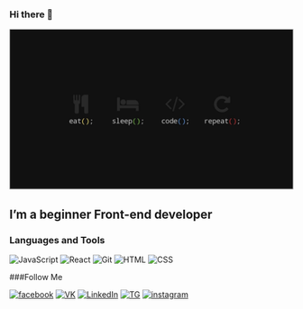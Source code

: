 ### Hi there 👋
[![Header](https://github.com/Askeladd06/Askeladd06/blob/main/assets/2906282.jpg)](https://www.linkedin.com/in/v-toderishen/)

## I’m a beginner Front-end developer

### Languages and Tools
![JavaScript](https://img.shields.io/badge/-JavaScript-black?style=for-the-badge&logo=JavaScript&logoColor=default)
![React](https://img.shields.io/badge/-React-black?style=for-the-badge&logo=React&logoColor=61DBFB)
![Git](https://img.shields.io/badge/-Git-black?style=for-the-badge&logo=Git&logoColor=white)
![HTML](https://img.shields.io/badge/-HTML-black?style=for-the-badge&logo=&logoColor=white)
![CSS](https://img.shields.io/badge/-CSS-black?style=for-the-badge&logo=&logoColor=orange)

###Follow Me

[![facebook](https://img.shields.io/badge/-Facebook-black?style=for-the-badge&logo=facebook&logoColor=blue)](https://www.facebook.com/vlad.toderishen.06)
[![VK](https://img.shields.io/badge/-Vkontakte-black?style=for-the-badge&logo=VK&logoColor=blue)](https://vk.com/vivec_the_living_god)
[![LinkedIn](https://img.shields.io/badge/-Linked_In-black?style=for-the-badge&logo=LinkedIn&logoColor=blue)](https://www.linkedin.com/in/v-toderishen/)
[![TG](https://img.shields.io/badge/-Telegram-black?style=for-the-badge&logo=Telegram&logoColor=blue)](https://t.me/Askeladd06)
[![instagram](https://img.shields.io/badge/-instagram-black?style=for-the-badge&logo=instagram&logoColor=purple)](https://www.instagram.com/night_toderishen/)






















<!-- - 🔭 I’m currently working on ...
- 🌱 I’m currently learning ...
- 👯 I’m looking to collaborate on ...
- 🤔 I’m looking for help with ...
- 💬 Ask me about ...
- 📫 How to reach me: ...
- 😄 Pronouns: ...
- ⚡ Fun fact: ... -->
